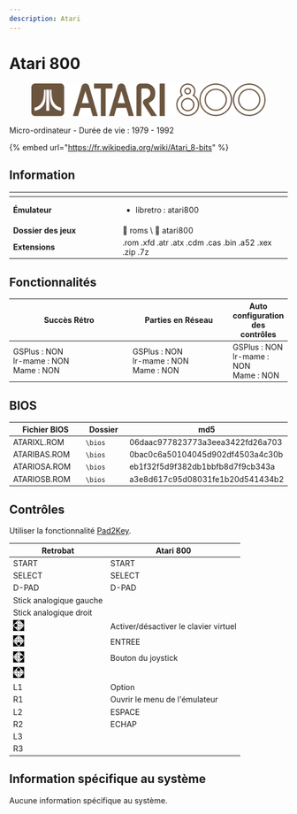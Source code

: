 ```yaml
---
description: Atari
---
```


# Atari 800

<div align="left">

<figure><img src="https://raw.githubusercontent.com/fabricecaruso/es-theme-carbon/52ff37c9e265587d006945a2ba695b5a962b3a3d/art/logos/atari800.svg" alt=""><figcaption></figcaption></figure>

</div>

Micro-ordinateur - Durée de vie : 1979 - 1992

{% embed url="https://fr.wikipedia.org/wiki/Atari_8-bits" %}

## Information

<table data-header-hidden><thead><tr><th width="184"></th><th></th><th data-hidden></th></tr></thead><tbody><tr><td><strong>Émulateur</strong></td><td><ul><li>libretro : atari800</li></ul></td><td></td></tr><tr><td><strong>Dossier des jeux</strong></td><td><span data-gb-custom-inline data-tag="emoji" data-code="1f4c1">📁</span> roms \ <span data-gb-custom-inline data-tag="emoji" data-code="1f4c2">📂</span> atari800</td><td></td></tr><tr><td><strong>Extensions</strong></td><td>.rom .xfd .atr .atx .cdm .cas .bin .a52 .xex .zip .7z</td><td></td></tr></tbody></table>

## Fonctionnalités

<table><thead><tr><th width="245">Succès Rétro</th><th width="200">Parties en Réseau</th><th>Auto configuration des contrôles</th></tr></thead><tbody><tr><td>GSPlus : NON<br>lr-mame : NON<br>Mame : NON</td><td>GSPlus : NON<br>lr-mame : NON<br>Mame : NON</td><td>GSPlus : NON<br>lr-mame : NON<br>Mame : NON</td></tr></tbody></table>

## BIOS

<table><thead><tr><th width="193">Fichier BIOS</th><th width="142.03610108303252">Dossier</th><th>md5</th></tr></thead><tbody><tr><td>ATARIXL.ROM</td><td><code>\bios</code></td><td>06daac977823773a3eea3422fd26a703</td></tr><tr><td>ATARIBAS.ROM</td><td><code>\bios</code></td><td>0bac0c6a50104045d902df4503a4c30b</td></tr><tr><td>ATARIOSA.ROM</td><td><code>\bios</code></td><td>eb1f32f5d9f382db1bbfb8d7f9cb343a</td></tr><tr><td>ATARIOSB.ROM</td><td><code>\bios</code></td><td>a3e8d617c95d08031fe1b20d541434b2</td></tr></tbody></table>

## Contrôles

Utiliser la fonctionnalité [Pad2Key](../../../../controleurs/pad2key.md).

| Retrobat                                          | Atari 800                             |
| ------------------------------------------------- | ------------------------------------- |
| START                                             | START                                 |
| SELECT                                            | SELECT                                |
| D-PAD                                             | D-PAD                                 |
| Stick analogique gauche                           |                                       |
| Stick analogique droit                            |                                       |
| ![](<../../../../.gitbook/assets/image (33).png>) | Activer/désactiver le clavier virtuel |
| ![](<../../../../.gitbook/assets/image (20).png>) | ENTREE                                |
| ![](<../../../../.gitbook/assets/image (7).png>)  | Bouton du joystick                    |
| ![](<../../../../.gitbook/assets/image (35).png>) |                                       |
| L1                                                | Option                                |
| R1                                                | Ouvrir le menu de l'émulateur         |
| L2                                                | ESPACE                                |
| R2                                                | ECHAP                                 |
| L3                                                |                                       |
| R3                                                |                                       |

## Information spécifique au système

Aucune information spécifique au système.
